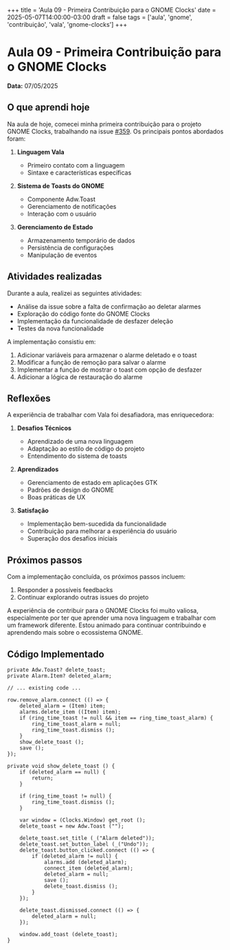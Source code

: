 +++
title = 'Aula 09 - Primeira Contribuição para o GNOME Clocks'
date = 2025-05-07T14:00:00-03:00
draft = false
tags = ['aula', 'gnome', 'contribuição', 'vala', 'gnome-clocks']
+++

# Aula 09 - Primeira Contribuição para o GNOME Clocks

**Data:** 07/05/2025

## O que aprendi hoje

Na aula de hoje, comecei minha primeira contribuição para o projeto GNOME Clocks, trabalhando na issue [#359](https://gitlab.gnome.org/GNOME/gnome-clocks/-/issues/359). Os principais pontos abordados foram:

1. **Linguagem Vala**
   - Primeiro contato com a linguagem
   - Sintaxe e características específicas

2. **Sistema de Toasts do GNOME**
   - Componente Adw.Toast
   - Gerenciamento de notificações
   - Interação com o usuário

3. **Gerenciamento de Estado**
   - Armazenamento temporário de dados
   - Persistência de configurações
   - Manipulação de eventos

## Atividades realizadas

Durante a aula, realizei as seguintes atividades:

- Análise da issue sobre a falta de confirmação ao deletar alarmes
- Exploração do código fonte do GNOME Clocks
- Implementação da funcionalidade de desfazer deleção
- Testes da nova funcionalidade

A implementação consistiu em:
1. Adicionar variáveis para armazenar o alarme deletado e o toast
2. Modificar a função de remoção para salvar o alarme
3. Implementar a função de mostrar o toast com opção de desfazer
4. Adicionar a lógica de restauração do alarme

## Reflexões

A experiência de trabalhar com Vala foi desafiadora, mas enriquecedora:

1. **Desafios Técnicos**
   - Aprendizado de uma nova linguagem
   - Adaptação ao estilo de código do projeto
   - Entendimento do sistema de toasts

2. **Aprendizados**
   - Gerenciamento de estado em aplicações GTK
   - Padrões de design do GNOME
   - Boas práticas de UX

3. **Satisfação**
   - Implementação bem-sucedida da funcionalidade
   - Contribuição para melhorar a experiência do usuário
   - Superação dos desafios iniciais

## Próximos passos

Com a implementação concluída, os próximos passos incluem:

1. Responder a possíveis feedbacks
2. Continuar explorando outras issues do projeto

A experiência de contribuir para o GNOME Clocks foi muito valiosa, especialmente por ter que aprender uma nova linguagem e trabalhar com um framework diferente. Estou animado para continuar contribuindo e aprendendo mais sobre o ecossistema GNOME.

## Código Implementado

```vala
private Adw.Toast? delete_toast;
private Alarm.Item? deleted_alarm;

// ... existing code ...

row.remove_alarm.connect (() => {
    deleted_alarm = (Item) item;
    alarms.delete_item ((Item) item);
    if (ring_time_toast != null && item == ring_time_toast_alarm) {
        ring_time_toast_alarm = null;
        ring_time_toast.dismiss ();
    }
    show_delete_toast ();
    save ();
});

private void show_delete_toast () {
    if (deleted_alarm == null) {
        return;
    }

    if (ring_time_toast != null) {
        ring_time_toast.dismiss ();
    }

    var window = (Clocks.Window) get_root ();
    delete_toast = new Adw.Toast ("");

    delete_toast.set_title (_("Alarm deleted"));
    delete_toast.set_button_label (_("Undo"));
    delete_toast.button_clicked.connect (() => {
        if (deleted_alarm != null) {
            alarms.add (deleted_alarm);
            connect_item (deleted_alarm);
            deleted_alarm = null;
            save ();
            delete_toast.dismiss ();
        }
    });

    delete_toast.dismissed.connect (() => {
        deleted_alarm = null;
    });

    window.add_toast (delete_toast);
}
``` 